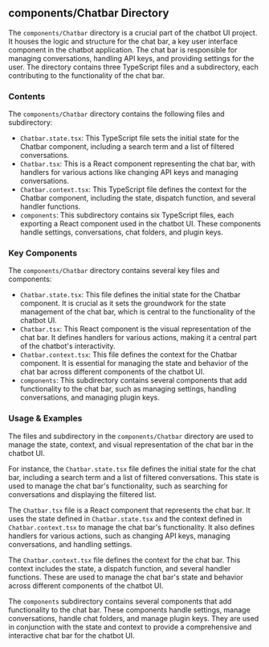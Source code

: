 
## components/Chatbar Directory

The `components/Chatbar` directory is a crucial part of the chatbot UI project. It houses the logic and structure for the chat bar, a key user interface component in the chatbot application. The chat bar is responsible for managing conversations, handling API keys, and providing settings for the user. The directory contains three TypeScript files and a subdirectory, each contributing to the functionality of the chat bar.

### Contents

The `components/Chatbar` directory contains the following files and subdirectory:

- `Chatbar.state.tsx`: This TypeScript file sets the initial state for the Chatbar component, including a search term and a list of filtered conversations.
- `Chatbar.tsx`: This is a React component representing the chat bar, with handlers for various actions like changing API keys and managing conversations.
- `Chatbar.context.tsx`: This TypeScript file defines the context for the Chatbar component, including the state, dispatch function, and several handler functions.
- `components`: This subdirectory contains six TypeScript files, each exporting a React component used in the chatbot UI. These components handle settings, conversations, chat folders, and plugin keys.

### Key Components

The `components/Chatbar` directory contains several key files and components:

- `Chatbar.state.tsx`: This file defines the initial state for the Chatbar component. It is crucial as it sets the groundwork for the state management of the chat bar, which is central to the functionality of the chatbot UI.
- `Chatbar.tsx`: This React component is the visual representation of the chat bar. It defines handlers for various actions, making it a central part of the chatbot's interactivity.
- `Chatbar.context.tsx`: This file defines the context for the Chatbar component. It is essential for managing the state and behavior of the chat bar across different components of the chatbot UI.
- `components`: This subdirectory contains several components that add functionality to the chat bar, such as managing settings, handling conversations, and managing plugin keys.

### Usage & Examples

The files and subdirectory in the `components/Chatbar` directory are used to manage the state, context, and visual representation of the chat bar in the chatbot UI.

For instance, the `Chatbar.state.tsx` file defines the initial state for the chat bar, including a search term and a list of filtered conversations. This state is used to manage the chat bar's functionality, such as searching for conversations and displaying the filtered list.

The `Chatbar.tsx` file is a React component that represents the chat bar. It uses the state defined in `Chatbar.state.tsx` and the context defined in `Chatbar.context.tsx` to manage the chat bar's functionality. It also defines handlers for various actions, such as changing API keys, managing conversations, and handling settings.

The `Chatbar.context.tsx` file defines the context for the chat bar. This context includes the state, a dispatch function, and several handler functions. These are used to manage the chat bar's state and behavior across different components of the chatbot UI.

The `components` subdirectory contains several components that add functionality to the chat bar. These components handle settings, manage conversations, handle chat folders, and manage plugin keys. They are used in conjunction with the state and context to provide a comprehensive and interactive chat bar for the chatbot UI.
